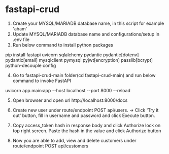 # fastapi-crud

1) Create your MYSQL/MARIADB database name, in this script for example 'aham'
2) Update MYSQL/MARIADB database name and configurations/setup in .env file
3) Run below command to install python packages

pip install fastapi uvicorn sqlalchemy pydantic pydantic[dotenv] pydantic[email] mysqlclient pymysql pyjwt[encryption] passlib[bcrypt] python-decouple config

4) Go to fastapi-crud-main folder(cd fastapi-crud-main) and run below command to invoke FastAPI

uvicorn app.main:app --host localhost --port 8000 --reload 

5) Open browser and open url http://localhost:8000/docs

6) Create new user under route/endpoint POST api/users. 
-> Click 'Try it out' button, fill in username and password and click Execute button.

7) Copy access_token hash in response body and click Authorize lock on top right screen. Paste the hash in the value and click Authorize button

8) Now you are able to add, view and delete customers under route/endpoint POST api/customers
